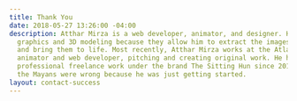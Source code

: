 ```yaml
---
title: Thank You
date: 2018-05-27 13:26:00 -04:00
description: Atthar Mirza is a web developer, animator, and designer. He loves interactive
  graphics and 3D modeling because they allow him to extract the images in his brain
  and bring them to life. Most recently, Atthar Mirza works at the Atlantic as a professional
  animator and web developer, pitching and creating original work. He has been doing
  professional freelance work under the brand The Sitting Hun since 2012, and is thankful
  the Mayans were wrong because he was just getting started.
layout: contact-success
---
```

